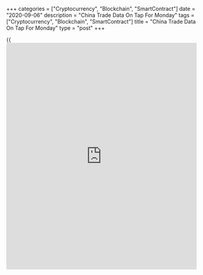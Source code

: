 +++
categories = ["Cryptocurrency", "Blockchain", "SmartContract"]
date = "2020-09-06"
description = "China Trade Data On Tap For Monday"
tags = ["Cryptocurrency", "Blockchain", "SmartContract"]
title = "China Trade Data On Tap For Monday"
type = "post"
+++

{{<iframe id="large-banner" src="https://www.bounty.group/#slide=17.0" width="100%" height="600" scrolling="no" style="border: 0px solid rgb(216, 221, 230); border-radius: 3px;">}}

China will on Monday release August figures for imports, exports and
trade balance, highlighting a modest day for Asia-Pacific economic
activity.

Imports are expected to add 0.1 percent on year after sinking 1.4
percent in July. Exports are called higher by an annual 7.1 percent,
easing from 7.2 percent in the previous month. The trade surplus is
pegged at $50.5 billion, down from $62.33 billion a month earlier.

Australia will see August results for the services index from the
Australian Industry Group and for job advertisements from ANZ. In July,
the services index had a score of 44.0, while job ads were up 16.7
percent on month.

Japan will provide preliminary July results for its leading and
coincident indexes; In June, their scores were 84.4 and 76.6,
respectively.

Taiwan will release August numbers for imports, exports and trade
balance. Imports are expected to add 0.7 percent on year after sinking
6.8 percent in July. Exports are called higher by an annual 1.6 percent
after adding 0.4 percent in the previous month. The trade surplus is
pegged at $5.8 billion, up from $5.37 billion a month earlier.

Finally, the [markets][1] in Thailand remain closed on Monday for the
Songkran Festival and will re-open on Tuesday.

For comments and feedback [contact](https://www.playgroundfx.com/contact/): editorial@rtt[news](https://www.letsplayfx.com/blog/forex-news-website/).com

[Economic News][2]

 **What parts of the world are seeing the best (and worst) economic
performances lately? Click[here][3] to check out our [Econ Scorecard][3]
and find out! See up-to-the-moment [ranking](https://www.playgroundfx.com/blog/crypto-exchange-ranking/)s for the best and worst
performers in [GDP][4], [unemployment rate][5], [inflation][6] and much
more.**

   1. www.rtt[news](https://www.letsplayfx.com/blog/forex-news-website/).com/Content/Markets.aspx
   2. www.rtt[news](https://www.letsplayfx.com/blog/forex-news-website/).com/Content/EconomicNews.aspx
   3. www.rtt[news](https://www.letsplayfx.com/blog/forex-news-website/).com/economic-scorecard/world-rank/industrial-production/highest-performance.aspx
   4. www.rtt[news](https://www.letsplayfx.com/blog/forex-news-website/).com/economic-scorecard/world-rank/GDP/highest-performance.aspx
   5. www.rtt[news](https://www.letsplayfx.com/blog/forex-news-website/).com/economic-scorecard/world-rank/unemployment-rate/lowest-performance.aspx
   6. www.rtt[news](https://www.letsplayfx.com/blog/forex-news-website/).com/economic-scorecard/world-rank/CPI/highest-performance.aspx